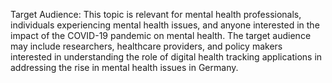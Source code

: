 Target Audience: This topic is relevant for mental health professionals, individuals experiencing mental health issues, and anyone interested in the impact of the COVID-19 pandemic on mental health. The target audience may include researchers, healthcare providers, and policy makers interested in understanding the role of digital health tracking applications in addressing the rise in mental health issues in Germany.
